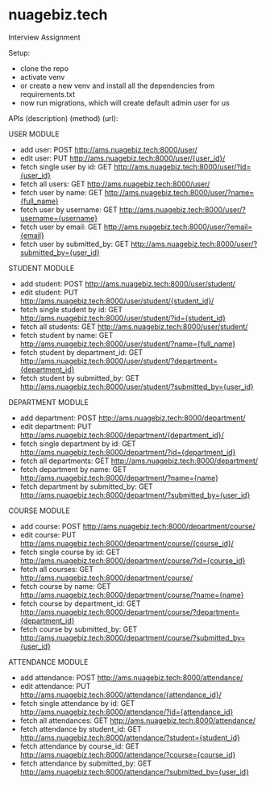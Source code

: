 # nuagebiz.tech
Interview Assignment

Setup:
- clone the repo
- activate venv
- or create a new venv and install all the dependencies from requirements.txt
- now run migrations, which will create default admin user for us

APIs (description) (method) (url):

USER MODULE
- add user: POST http://ams.nuagebiz.tech:8000/user/
- edit user: PUT http://ams.nuagebiz.tech:8000/user/{user_id}/
- fetch single user by id: GET http://ams.nuagebiz.tech:8000/user/?id={user_id}
- fetch all users: GET http://ams.nuagebiz.tech:8000/user/
- fetch user by name: GET http://ams.nuagebiz.tech:8000/user/?name={full_name}
- fetch user by username: GET http://ams.nuagebiz.tech:8000/user/?username={username}
- fetch user by email: GET http://ams.nuagebiz.tech:8000/user/?email={email}
- fetch user by submitted_by: GET http://ams.nuagebiz.tech:8000/user/?submitted_by={user_id}

STUDENT MODULE
- add student: POST http://ams.nuagebiz.tech:8000/user/student/
- edit student: PUT http://ams.nuagebiz.tech:8000/user/student/{student_id}/
- fetch single student by id: GET http://ams.nuagebiz.tech:8000/user/student/?id={student_id}
- fetch all students: GET http://ams.nuagebiz.tech:8000/user/student/
- fetch student by name: GET http://ams.nuagebiz.tech:8000/user/student/?name={full_name}
- fetch student by department_id: GET http://ams.nuagebiz.tech:8000/user/student/?department={department_id}
- fetch student by submitted_by: GET http://ams.nuagebiz.tech:8000/user/student/?submitted_by={user_id}

DEPARTMENT MODULE
- add department: POST http://ams.nuagebiz.tech:8000/department/
- edit department: PUT http://ams.nuagebiz.tech:8000/department/{department_id}/
- fetch single department by id: GET http://ams.nuagebiz.tech:8000/department/?id={department_id}
- fetch all departments: GET http://ams.nuagebiz.tech:8000/department/
- fetch department by name: GET http://ams.nuagebiz.tech:8000/department/?name={name}
- fetch department by submitted_by: GET http://ams.nuagebiz.tech:8000/department/?submitted_by={user_id}

COURSE MODULE
- add course: POST http://ams.nuagebiz.tech:8000/department/course/
- edit course: PUT http://ams.nuagebiz.tech:8000/department/course/{course_id}/
- fetch single course by id: GET http://ams.nuagebiz.tech:8000/department/course/?id={course_id}
- fetch all courses: GET http://ams.nuagebiz.tech:8000/department/course/
- fetch course by name: GET http://ams.nuagebiz.tech:8000/department/course/?name={name}
- fetch course by department_id: GET http://ams.nuagebiz.tech:8000/department/course/?department={department_id}
- fetch course by submitted_by: GET http://ams.nuagebiz.tech:8000/department/course/?submitted_by={user_id}

ATTENDANCE MODULE
- add attendance: POST http://ams.nuagebiz.tech:8000/attendance/
- edit attendance: PUT http://ams.nuagebiz.tech:8000/attendance/{attendance_id}/
- fetch single attendance by id: GET http://ams.nuagebiz.tech:8000/attendance/?id={attendance_id}
- fetch all attendances: GET http://ams.nuagebiz.tech:8000/attendance/
- fetch attendance by student_id: GET http://ams.nuagebiz.tech:8000/attendance/?student={student_id}
- fetch attendance by course_id: GET http://ams.nuagebiz.tech:8000/attendance/?course={course_id}
- fetch attendance by submitted_by: GET http://ams.nuagebiz.tech:8000/attendance/?submitted_by={user_id}

